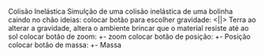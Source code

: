 Colisão Inelástica
Simulção de uma colisão inelástica de uma bolinha caindo no chão
ideias:
colocar botão para escolher gravidade: <||> Terra
ao alterar a gravidade, altera o ambiente
brincar que o material resiste até ao sol
colocar botão de zoom: +- zoom
colocar botão de posição: +- Posição
colocar botão de massa: +- Massa